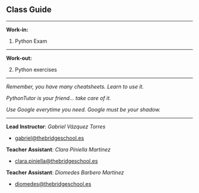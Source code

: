 ## **Class Guide**

---------

**Work-in:**

1. Python Exam

---------

**Work-out:**

2. Python exercises

---------

*Remember, you have many cheatsheets. Learn to use it.*

*PythonTutor is your friend... take care of it.*

*Use Google everytime you need. Google must be your shadow.*

---------

**Lead Instructor**: *Gabriel Vázquez Torres*

- gabriel@thebridgeschool.es

**Teacher Assistant**: *Clara Piniella Martinez*

- clara.piniella@thebridgeschool.es

**Teacher Assistant**: *Diomedes Barbero Martinez*

- diomedes@thebridgeschool.es